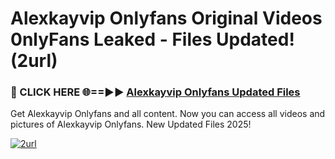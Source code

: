 # Alexkayvip Onlyfans Original Videos 0nlyFans Leaked - Files Updated! (2url)

<h3>🔴 CLICK HERE 🌐==►► <a href="https://tinyurl.com/2m67pmp6" rel="nofollow">Alexkayvip Onlyfans Updated Files</a></h3>

Get Alexkayvip Onlyfans and all content. Now you can access all videos and pictures of Alexkayvip Onlyfans. New Updated Files 2025!

[![2url](https://i.imgur.com/H4QAA4z.gif)](https://tinyurl.com/2m67pmp6)